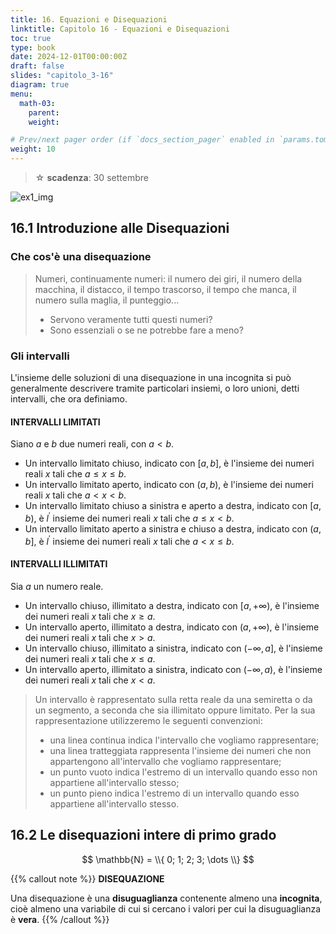 ```yaml
---
title: 16. Equazioni e Disequazioni
linktitle: Capitolo 16 - Equazioni e Disequazioni
toc: true
type: book
date: 2024-12-01T00:00:00Z
draft: false
slides: "capitolo_3-16"
diagram: true
menu:
  math-03:
    parent:
    weight:

# Prev/next pager order (if `docs_section_pager` enabled in `params.toml`)
weight: 10
---
```


> ☆ **scadenza**: 30 settembre

![ex1_img](../night.jpeg)

## 16.1 Introduzione alle Disequazioni

<!-- {{< figure src="../majong_01.png" caption="A caption" numbered="true" >}} -->

### Che cos'è una disequazione

> Numeri, continuamente numeri: il numero dei giri, il numero della macchina, il distacco, il tempo trascorso, il tempo che manca, il numero sulla maglia, il punteggio...
>
> - Servono veramente tutti questi numeri?
> - Sono essenziali o se ne potrebbe fare a meno?

### Gli intervalli

L'insieme delle soluzioni di una disequazione in una incognita si può generalmente descrivere tramite particolari insiemi, o loro unioni, detti intervalli, che ora definiamo.

#### INTERVALLI LIMITATI

Siano $a$ e $b$ due numeri reali, con $a<b$.

- Un intervallo limitato chiuso, indicato con $[a, b]$, è l'insieme dei numeri reali $x$ tali che $a \leq x \leq b$.
- Un intervallo limitato aperto, indicato con $(a, b)$, è l'insieme dei numeri reali $x$ tali che $a<x<b$.
- Un intervallo limitato chiuso a sinistra e aperto a destra, indicato con $[a, b)$, è $l^{\prime}$ insieme dei numeri reali $x$ tali che $a \leq x<b$.
- Un intervallo limitato aperto a sinistra e chiuso a destra, indicato con $(a, b]$, è $l^{\prime}$ insieme dei numeri reali $x$ tali che $a<x \leq b$.

#### INTERVALLI ILLIMITATI

Sia $a$ un numero reale.

- Un intervallo chiuso, illimitato a destra, indicato con $[a,+\infty)$, è l'insieme dei numeri reali $x$ tali che $x \geq a$.
- Un intervallo aperto, illimitato a destra, indicato con $(a,+\infty)$, è l'insieme dei numeri reali $x$ tali che $x>a$.
- Un intervallo chiuso, illimitato a sinistra, indicato con $(-\infty, a]$, è l'insieme dei numeri reali $x$ tali che $x \leq a$.
- Un intervallo aperto, illimitato a sinistra, indicato con $(-\infty, a)$, è l'insieme dei numeri reali $x$ tali che $x<a$.

> Un intervallo è rappresentato sulla retta reale da una semiretta o da un segmento, a seconda che sia illimitato oppure limitato. Per la sua rappresentazione utilizzeremo le seguenti convenzioni:
>
> - una linea continua indica l'intervallo che vogliamo rappresentare;
> - una linea tratteggiata rappresenta l'insieme dei numeri che non appartengono all'intervallo che vogliamo rappresentare;
> - un punto vuoto indica l'estremo di un intervallo quando esso non appartiene all'intervallo stesso;
> - un punto pieno indica l'estremo di un intervallo quando esso appartiene all'intervallo stesso.

## 16.2 Le disequazioni intere di primo grado

$$ \mathbb{N} = \\{ 0; 1; 2; 3; \dots \\} $$

{{% callout note %}}
**DISEQUAZIONE**

Una disequazione è una **disuguaglianza** contenente almeno una **incognita**, cioè almeno una variabile di cui si cercano i valori per cui la disuguaglianza è **vera**.
{{% /callout %}}
